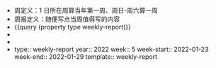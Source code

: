 - 周定义：1 日所在周算当年第一周、周日-周六算一周
- 周报定义：随便写点当周值得写的内容
- {{query (property type weekly-report)}}
-
-
- type:: weekly-report
  year:: 2022
  week:: 5
  week-start:: 2022-01-23
  week-end:: 2022-01-29
  template:: weekly-report